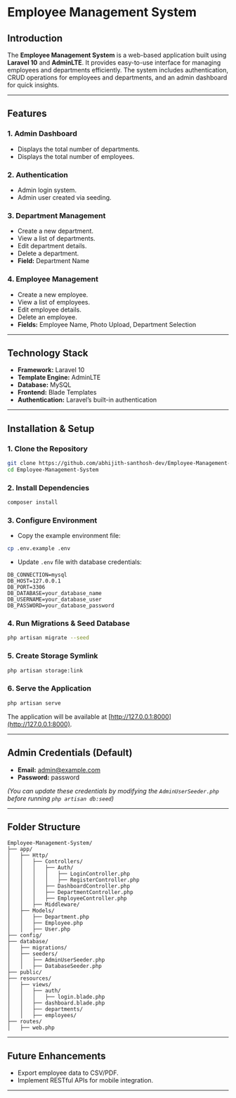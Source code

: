 # Employee Management System

## Introduction
The **Employee Management System** is a web-based application built using **Laravel 10** and **AdminLTE**. It provides  easy-to-use interface for managing employees and departments efficiently. The system includes authentication, CRUD operations for employees and departments, and an admin dashboard for quick insights.

---

## Features

### 1. **Admin Dashboard**
- Displays the total number of departments.
- Displays the total number of employees.

### 2. **Authentication**
- Admin login system.
- Admin user created via seeding.

### 3. **Department Management**
- Create a new department.
- View a list of departments.
- Edit department details.
- Delete a department.
- **Field:** Department Name

### 4. **Employee Management**
- Create a new employee.
- View a list of employees.
- Edit employee details.
- Delete an employee.
- **Fields:** Employee Name, Photo Upload, Department Selection

---

## Technology Stack
- **Framework:** Laravel 10
- **Template Engine:** AdminLTE
- **Database:** MySQL
- **Frontend:** Blade Templates
- **Authentication:** Laravel’s built-in authentication

---

## Installation & Setup

### 1. **Clone the Repository**
```bash
git clone https://github.com/abhijith-santhosh-dev/Employee-Management-System.git
cd Employee-Management-System
```

### 2. **Install Dependencies**
```bash
composer install
```

### 3. **Configure Environment**
- Copy the example environment file:
```bash
cp .env.example .env
```
- Update `.env` file with database credentials:
```plaintext
DB_CONNECTION=mysql
DB_HOST=127.0.0.1
DB_PORT=3306
DB_DATABASE=your_database_name
DB_USERNAME=your_database_user
DB_PASSWORD=your_database_password
```

### 4. **Run Migrations & Seed Database**
```bash
php artisan migrate --seed
```

### 5. **Create Storage Symlink**
```bash
php artisan storage:link
```

### 6. **Serve the Application**
```bash
php artisan serve
```

The application will be available at [http://127.0.0.1:8000](http://127.0.0.1:8000).

---

## Admin Credentials (Default)
- **Email:** admin@example.com
- **Password:** password

_(You can update these credentials by modifying the `AdminUserSeeder.php` before running `php artisan db:seed`)_

---

## Folder Structure
```
Employee-Management-System/
├── app/
│   ├── Http/
│   │   ├── Controllers/
│   │   │   ├── Auth/
│   │   │   │   ├── LoginController.php
│   │   │   │   ├── RegisterController.php
│   │   │   ├── DashboardController.php
│   │   │   ├── DepartmentController.php
│   │   │   ├── EmployeeController.php
│   │   ├── Middleware/
│   ├── Models/
│   │   ├── Department.php
│   │   ├── Employee.php
│   │   ├── User.php
├── config/
├── database/
│   ├── migrations/
│   ├── seeders/
│   │   ├── AdminUserSeeder.php
│   │   ├── DatabaseSeeder.php
├── public/
├── resources/
│   ├── views/
│   │   ├── auth/
│   │   │   ├── login.blade.php
│   │   ├── dashboard.blade.php
│   │   ├── departments/
│   │   ├── employees/
├── routes/
│   ├── web.php
```

---

## Future Enhancements

- Export employee data to CSV/PDF.
- Implement RESTful APIs for mobile integration.

---



